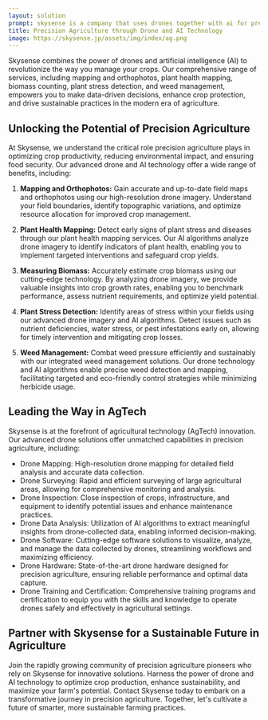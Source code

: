 ```yaml
---
layout: solution
prompt: skysense is a company that uses drones together with ai for precision agriculture. we offer services like mapping and orthophotos, plant health mapping, biomass counting, finding plant stress, benchmarking growth rates, generate surface models, plant counting, plant detection, plant disease detection, and weed management. write a landing page for this. make sure to include keywords like precision agriculture, crop protection, sustainability, agtech, agriculture technology, drone mapping, drone surveying, drone inspection, drone data analysis, drone software, drone hardware, drone training, drone certification, precision agriculture drones, precision agriculture surveying, precision agriculture inspection, precision agriculture data analysis, precision agriculture software, precision agriculture hardware, precision agriculture training, precision agriculture certification
title: Precision Agriculture through Drone and AI Technology
image: https://skysense.jp/assets/img/index/ag.png
---
```


Skysense combines the power of drones and artificial intelligence (AI) to revolutionize the way you manage your crops. Our comprehensive range of services, including mapping and orthophotos, plant health mapping, biomass counting, plant stress detection, and weed management, empowers you to make data-driven decisions, enhance crop protection, and drive sustainable practices in the modern era of agriculture.

## Unlocking the Potential of Precision Agriculture

At Skysense, we understand the critical role precision agriculture plays in optimizing crop productivity, reducing environmental impact, and ensuring food security. Our advanced drone and AI technology offer a wide range of benefits, including:

1. **Mapping and Orthophotos:** Gain accurate and up-to-date field maps and orthophotos using our high-resolution drone imagery. Understand your field boundaries, identify topographic variations, and optimize resource allocation for improved crop management.

2. **Plant Health Mapping:** Detect early signs of plant stress and diseases through our plant health mapping services. Our AI algorithms analyze drone imagery to identify indicators of plant health, enabling you to implement targeted interventions and safeguard crop yields.

3. **Measuring Biomass:** Accurately estimate crop biomass using our cutting-edge technology. By analyzing drone imagery, we provide valuable insights into crop growth rates, enabling you to benchmark performance, assess nutrient requirements, and optimize yield potential.

4. **Plant Stress Detection:** Identify areas of stress within your fields using our advanced drone imagery and AI algorithms. Detect issues such as nutrient deficiencies, water stress, or pest infestations early on, allowing for timely intervention and mitigating crop losses.

5. **Weed Management:** Combat weed pressure efficiently and sustainably with our integrated weed management solutions. Our drone technology and AI algorithms enable precise weed detection and mapping, facilitating targeted and eco-friendly control strategies while minimizing herbicide usage.

## Leading the Way in AgTech

Skysense is at the forefront of agricultural technology (AgTech) innovation. Our advanced drone solutions offer unmatched capabilities in precision agriculture, including:

- Drone Mapping: High-resolution drone mapping for detailed field analysis and accurate data collection.
- Drone Surveying: Rapid and efficient surveying of large agricultural areas, allowing for comprehensive monitoring and analysis.
- Drone Inspection: Close inspection of crops, infrastructure, and equipment to identify potential issues and enhance maintenance practices.
- Drone Data Analysis: Utilization of AI algorithms to extract meaningful insights from drone-collected data, enabling informed decision-making.
- Drone Software: Cutting-edge software solutions to visualize, analyze, and manage the data collected by drones, streamlining workflows and maximizing efficiency.
- Drone Hardware: State-of-the-art drone hardware designed for precision agriculture, ensuring reliable performance and optimal data capture.
- Drone Training and Certification: Comprehensive training programs and certification to equip you with the skills and knowledge to operate drones safely and effectively in agricultural settings.

## Partner with Skysense for a Sustainable Future in Agriculture

Join the rapidly growing community of precision agriculture pioneers who rely on Skysense for innovative solutions. Harness the power of drone and AI technology to optimize crop production, enhance sustainability, and maximize your farm's potential. Contact Skysense today to embark on a transformative journey in precision agriculture. Together, let's cultivate a future of smarter, more sustainable farming practices.